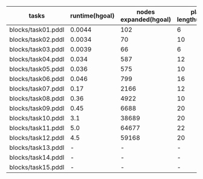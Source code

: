 tasks | runtime(hgoal) | nodes expanded(hgoal) | plan length(hgoal) | runtime(hff) | nodes expanded(hff) | plan length(hff)
-----|------|-------|-------|-------|-------|-------
blocks/task01.pddl | 0.0044 | 102 | 6 | 0.028 | 15 | 6
blocks/task02.pddl | 0.0034 | 70 | 10 | 0.026 | 15 | 10
blocks/task03.pddl | 0.0039 | 66 | 6 | 0.016 | 10 | 6
blocks/task04.pddl | 0.034 | 587 | 12 | 0.058 | 24 | 12
blocks/task05.pddl | 0.036 | 575 | 10 | 0.06 | 23 | 10
blocks/task06.pddl | 0.046 | 799 | 16 | 0.1 | 36 | 16
blocks/task07.pddl | 0.17 | 2166 | 12 | 0.63 | 152 | 14
blocks/task08.pddl | 0.36 | 4922 | 10 | 0.12 | 29 | 10
blocks/task09.pddl | 0.45 | 6688 | 20 | 0.45 | 121 | 22
blocks/task10.pddl | 3.1 | 38689 | 20 | 0.23 | 48 | 22
blocks/task11.pddl | 5.0 | 64677 | 22 | 0.96 | 175 | 24
blocks/task12.pddl | 4.5 | 59168 | 20 | 0.57 | 98 | 24
blocks/task13.pddl | - | - | - | 2.2 | 311 | 22
blocks/task14.pddl | - | - | - | 2.1 | 310 | 20
blocks/task15.pddl | - | - | - | 0.71 | 107 | 18
